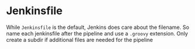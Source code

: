 # Jenkinsfile

While `Jenkinsfile` is the default, Jenkins does care about the filename.  So name each jenkinsfile after the pipeline and use a `.groovy` extension.  Only create a subdir if additional files are needed for the pipeline

